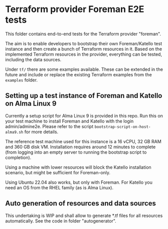 # Terraform provider Foreman E2E tests

This folder contains end-to-end tests for the Terraform provider "foreman".

The aim is to enable developers to bootstrap their own Foreman/Katello test instance and then create
a bunch of Terraform resources in it. Based on the implemented Terraform resources in the provider,
everything can be tested, including the data sources.

Under `tf/` there are some examples available. These can be extended in the future and include or replace
the existing Terraform examples from the `examples` folder.


## Setting up a test instance of Foreman and Katello on Alma Linux 9

Currently a setup script for Alma Linux 9 is provided in this repo. Run this on your test machine to install
Foreman and Katello with the login admin/admine2e. Please refer to the script `bootstrap-script-on-host-alma9.sh` for more details.

The reference test machine used for this instance is a 16 vCPU, 32 GB RAM and 360 GB disk VM.
Installation requires around 12 minutes to complete (from logging into an empty server to running the bootstrap script to completion).

Using a machine with lower resources will block the Katello installation scenario, but might be sufficient for Foreman-only.

Using Ubuntu 22.04 also works, but only with Foreman. For Katello you need an OS from the RHEL family (as is Alma Linux).


## Auto generation of resources and data sources

This undertaking is WIP and shall allow to generate \*.tf files for all resources automatically.
See the code in folder "autogenerator".
